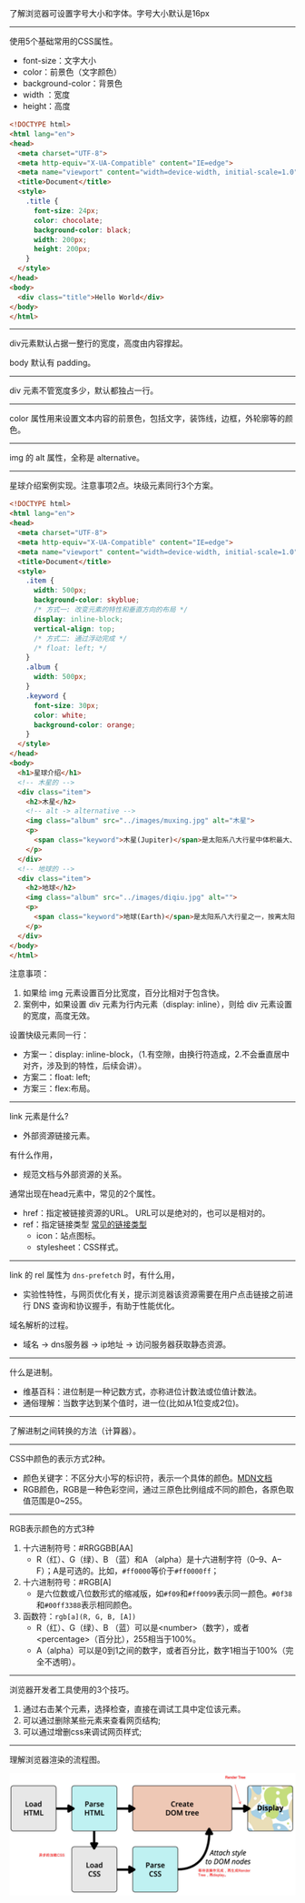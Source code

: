 了解浏览器可设置字号大小和字体。字号大小默认是16px

------

使用5个基础常用的CSS属性。

- font-size：文字大小
- color：前景色（文字颜色）
- background-color：背景色
- width ：宽度 
- height：高度

```html
<!DOCTYPE html>
<html lang="en">
<head>
  <meta charset="UTF-8">
  <meta http-equiv="X-UA-Compatible" content="IE=edge">
  <meta name="viewport" content="width=device-width, initial-scale=1.0">
  <title>Document</title>
  <style>
    .title {
      font-size: 24px;
      color: chocolate;
      background-color: black;
      width: 200px;
      height: 200px;
    }
  </style>
</head>
<body>
  <div class="title">Hello World</div>
</body>
</html>
```

------

div元素默认占据一整行的宽度，高度由内容撑起。

body 默认有 padding。

------

div 元素不管宽度多少，默认都独占一行。

------

color 属性用来设置文本内容的前景色，包括文字，装饰线，边框，外轮廓等的颜色。

------

img 的 alt 属性，全称是 alternative。

------

星球介绍案例实现。注意事项2点。块级元素同行3个方案。

```html
<!DOCTYPE html>
<html lang="en">
<head>
  <meta charset="UTF-8">
  <meta http-equiv="X-UA-Compatible" content="IE=edge">
  <meta name="viewport" content="width=device-width, initial-scale=1.0">
  <title>Document</title>
  <style>
    .item {
      width: 500px;
      background-color: skyblue;
      /* 方式一: 改变元素的特性和垂直方向的布局 */
      display: inline-block;
      vertical-align: top;
      /* 方式二: 通过浮动完成 */
      /* float: left; */
    }
    .album {
      width: 500px;
    }
    .keyword {
      font-size: 30px;
      color: white;
      background-color: orange;
    }
  </style>
</head>
<body>
  <h1>星球介绍</h1>
  <!-- 木星的 -->
  <div class="item">
    <h2>木星</h2>
    <!-- alt -> alternative -->
    <img class="album" src="../images/muxing.jpg" alt="木星">
    <p>
      <span class="keyword">木星(Jupiter)</span>是太阳系八大行星中体积最大、自转最快的行星，从内向外的第五颗行星。它的质量为太阳的千分之一，是太阳系中其它七大行星质量总和的2.5倍。由于木星与土星、天王星、海王星皆属气体行星，因此四者又合称类木行星（木星和土星合称气态巨行星）。木星是一个气态巨行星，占所有太阳系行星质量的70%，主要由氢组成，占其总质量的75%，其次为氦，占总质量的25%，岩核则含有其他较重的元素。人类所看到的通常是大气中云层的顶端，压强比1个大气压略高。
    </p>
  </div>
  <!-- 地球的 -->
  <div class="item">
    <h2>地球</h2>
    <img class="album" src="../images/diqiu.jpg" alt="">
    <p>
      <span class="keyword">地球(Earth)</span>是太阳系八大行星之一，按离太阳由近及远的次序排为第三颗，也是太阳系中直径、质量和密度最大的类地行星，距离太阳1.5亿公里。地球自西向东自转，同时围绕太阳公转。现有40~46亿岁， [1]  它有一个天然卫星——月球，二者组成一个天体系统——地月系统。46亿年以前起源于原始太阳星云。
    </p>
  </div>
</body>
</html>
```

注意事项：

1. 如果给 img 元素设置百分比宽度，百分比相对于包含快。
2. 案例中，如果设置 div 元素为行内元素（display: inline），则给 div 元素设置的宽度，高度无效。

设置快级元素同一行：

- 方案一：display: inline-block，（1.有空隙，由换行符造成，2.不会垂直居中对齐，涉及到的特性，后续会讲）。
- 方案二：float: left;
- 方案三：flex:布局。

------

link 元素是什么?

- 外部资源链接元素。

有什么作用，

- 规范文档与外部资源的关系。

通常出现在head元素中，常见的2个属性。

- href：指定被链接资源的URL。 URL可以是绝对的，也可以是相对的。
- ref：指定链接类型 [常见的链接类型](https://developer.mozilla.org/zh-CN/docs/Web/HTML/Link_types)
  - icon：站点图标。
  - stylesheet：CSS样式。

------

link 的 rel 属性为 `dns-prefetch` 时，有什么用，

- 实验性特性，与网页优化有关，提示浏览器该资源需要在用户点击链接之前进行 DNS 查询和协议握手，有助于性能优化。

域名解析的过程。

- 域名 -> dns服务器 -> ip地址 -> 访问服务器获取静态资源。

------

什么是进制。

- 维基百科：进位制是一种记数方式，亦称进位计数法或位值计数法。 
- 通俗理解：当数字达到某个值时，进一位(比如从1位变成2位)。

------

了解进制之间转换的方法（计算器）。

------

CSS中颜色的表示方式2种。

- 颜色关键字：不区分大小写的标识符，表示一个具体的颜色。[MDN文档](https://developer.mozilla.org/zh-CN/docs/Web/CSS/color_value#%E8%AF%AD%E6%B3%95)
- RGB颜色，RGB是一种色彩空间，通过三原色比例组成不同的颜色，各原色取值范围是0~255。

------

RGB表示颜色的方式3种

1. 十六进制符号：#RRGGBB[AA]
   - R（红）、G（绿）、B （蓝）和A （alpha）是十六进制字符（0–9、A–F）；A是可选的。比如，`#ff0000`等价于`#ff0000ff`；
2. 十六进制符号：#RGB[A]
   - 是六位数或八位数形式的缩减版，如`#f09`和`#ff0099`表示同一颜色。`#0f38`和`#00ff3388`表示相同颜色。
3. 函数符：`rgb[a](R, G, B, [A])`
	- R（红）、G（绿）、B （蓝）可以是\<number\>（数字），或者\<percentage\>（百分比），255相当于100%。 
	- A（alpha）可以是0到1之间的数字，或者百分比，数字1相当于100%（完全不透明）。

------

浏览器开发者工具使用的3个技巧。

1. 通过右击某个元素，选择检查，直接在调试工具中定位该元素。
2. 可以通过删除某些元素来查看网页结构; 
3. 可以通过增删css来调试网页样式;

------

理解浏览器渲染的流程图。

![浏览器渲染的流程](NodeAssets/浏览器渲染的流程图.jpg)